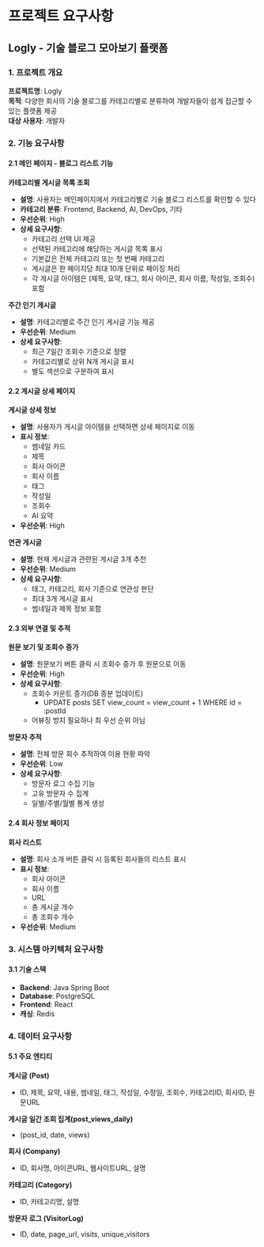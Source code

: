 # 프로젝트 요구사항

## Logly - 기술 블로그 모아보기 플랫폼

### 1. 프로젝트 개요

**프로젝트명**: Logly  
**목적**: 다양한 회사의 기술 블로그를 카테고리별로 분류하여 개발자들이 쉽게 접근할 수 있는 플랫폼 제공  
**대상 사용자**: 개발자

### 2. 기능 요구사항

#### 2.1 메인 페이지 - 블로그 리스트 기능

**카테고리별 게시글 목록 조회**
- **설명**: 사용자는 메인페이지에서 카테고리별로 기술 블로그 리스트를 확인할 수 있다
- **카테고리 분류**: Frontend, Backend, AI, DevOps, 기타
- **우선순위**: High
- **상세 요구사항**:
   - 카테고리 선택 UI 제공
   - 선택된 카테고리에 해당하는 게시글 목록 표시
   - 기본값은 전체 카테고리 또는 첫 번째 카테고리
   - 게시글은 한 페이지당 최대 10개 단위로 페이징 처리
   - 각 게시글 아이템은 (제목, 요약, 태그, 회사 아이콘, 회사 이름, 작성일, 조회수) 포함

**주간 인기 게시글**
- **설명**: 카테고리별로 주간 인기 게시글 기능 제공
- **우선순위**: Medium
- **상세 요구사항**:
   - 최근 7일간 조회수 기준으로 정렬
   - 카테고리별로 상위 N개 게시글 표시
   - 별도 섹션으로 구분하여 표시

#### 2.2 게시글 상세 페이지

**게시글 상세 정보**
- **설명**: 사용자가 게시글 아이템을 선택하면 상세 페이지로 이동
- **표시 정보**:
   - 썸네일 카드
   - 제목
   - 회사 아이콘
   - 회사 이름
   - 태그
   - 작성일
   - 조회수
   - AI 요약
- **우선순위**: High

**연관 게시글**
- **설명**: 현재 게시글과 관련된 게시글 3개 추천
- **우선순위**: Medium
- **상세 요구사항**:
   - 태그, 카테고리, 회사 기준으로 연관성 판단
   - 최대 3개 게시글 표시
   - 썸네일과 제목 정보 포함

#### 2.3 외부 연결 및 추적

**원문 보기 및 조회수 증가**
- **설명**: 원문보기 버튼 클릭 시 조회수 증가 후 원문으로 이동
- **우선순위**: High
- **상세 요구사항**:
   - 조회수 카운트 증가(DB 증분 업데이트)
     - UPDATE posts SET view_count = view_count + 1 WHERE id = :postId 
   - 어뷰징 방지 필요하나 최 우선 순위 아님

**방문자 추적**
- **설명**: 전체 방문 회수 추적하여 이용 현황 파악
- **우선순위**: Low
- **상세 요구사항**:
   - 방문자 로그 수집 기능
   - 고유 방문자 수 집계
   - 일별/주별/월별 통계 생성

#### 2.4 회사 정보 페이지

**회사 리스트**
- **설명**: 회사 소개 버튼 클릭 시 등록된 회사들의 리스트 표시
- **표시 정보**:
   - 회사 아이콘
   - 회사 이름
   - URL
   - 총 게시글 개수
   - 총 조회수 개수
- **우선순위**: Medium

### 3. 시스템 아키텍처 요구사항

#### 3.1 기술 스택
- **Backend**: Java Spring Boot
- **Database**: PostgreSQL
- **Frontend**: React
- **캐싱**: Redis

### 4. 데이터 요구사항

#### 5.1 주요 엔티티

**게시글 (Post)**
- ID, 제목, 요약, 내용, 썸네일, 태그, 작성일, 수정일, 조회수, 카테고리ID, 회사ID, 원문URL

**게시글 일간 조회 집계(post_views_daily)**
- (post_id, date, views)

**회사 (Company)**
- ID, 회사명, 아이콘URL, 웹사이트URL, 설명

**카테고리 (Category)**
- ID, 카테고리명, 설명

**방문자 로그 (VisitorLog)**
- ID, date, page_url, visits, unique_visitors